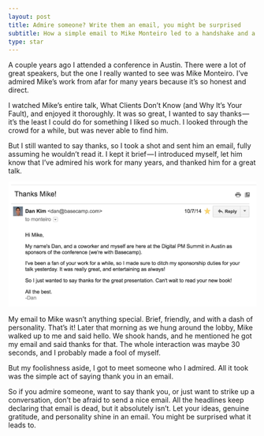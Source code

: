 ```yaml
---
layout: post
title: Admire someone? Write them an email, you might be surprised
subtitle: How a simple email to Mike Monteiro led to a handshake and a hello.
type: star
---
```


A couple years ago I attended a conference in Austin. There were a lot of great speakers, but the one I really wanted to see was Mike Monteiro. I’ve admired Mike’s work from afar for many years because it’s so honest and direct.

I watched Mike’s entire talk, What Clients Don’t Know (and Why It’s Your Fault), and enjoyed it thoroughly. It was so great, I wanted to say thanks — it’s the least I could do for something I liked so much. I looked through the crowd for a while, but was never able to find him.

But I still wanted to say thanks, so I took a shot and sent him an email, fully assuming he wouldn’t read it. I kept it brief — I introduced myself, let him know that I’ve admired his work for many years, and thanked him for a great talk.

<img src="/assets/email.png">

My email to Mike wasn’t anything special. Brief, friendly, and with a dash of personality. That’s it!
Later that morning as we hung around the lobby, Mike walked up to me and said hello. We shook hands, and he mentioned he got my email and said thanks for that. The whole interaction was maybe 30 seconds, and I probably made a fool of myself.

But my foolishness aside, I got to meet someone who I admired. All it took was the simple act of saying thank you in an email.

So if you admire someone, want to say thank you, or just want to strike up a conversation, don’t be afraid to send a nice email.
All the headlines keep declaring that email is dead, but it absolutely isn’t. Let your ideas, genuine gratitude, and personality shine in an email. You might be surprised what it leads to.
